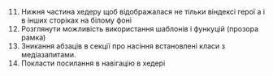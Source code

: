11. Нижня частина хедеру щоб відображалася не тільки віндексі герої а і в інших
    сторіках на білому фоні
5.  Розглянути можливість використання шаблонів і функуцій (прозора рамка)
12. Зникання абзаців в секції про насіння встановлені класи з медіазапитами.
13. Покласти посилання в навігацію в хедері

